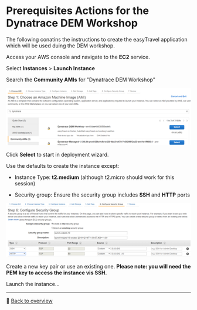 # Prerequisites Actions for the Dynatrace DEM Workshop 

The following conatins the instructions to create the easyTravel application which will be used duing the DEM workshop.

Access your AWS console and navigate to the **EC2** service.

Select **Instances** > **Launch Instance**

Search the **Community AMIs** for "Dynatrace DEM Workshop"

![Deploy](/assets/pre-publicami.png)

Click **Select** to start in deployment wizard.

Use the defaults to create the instance except:

* Instance Type: **t2.medium** (although t2.micro should work for this session)
	
* Security group: Ensure the security group includes **SSH** and **HTTP** ports

![Deploy](/assets/pre-securitygroup.png)

Create a new key pair or use an existing one. **Please note: you will need the PEM key to access the instance vis SSH.**

Launch the instance...

---
:arrow_up_small: [Back to overview](/README.md)